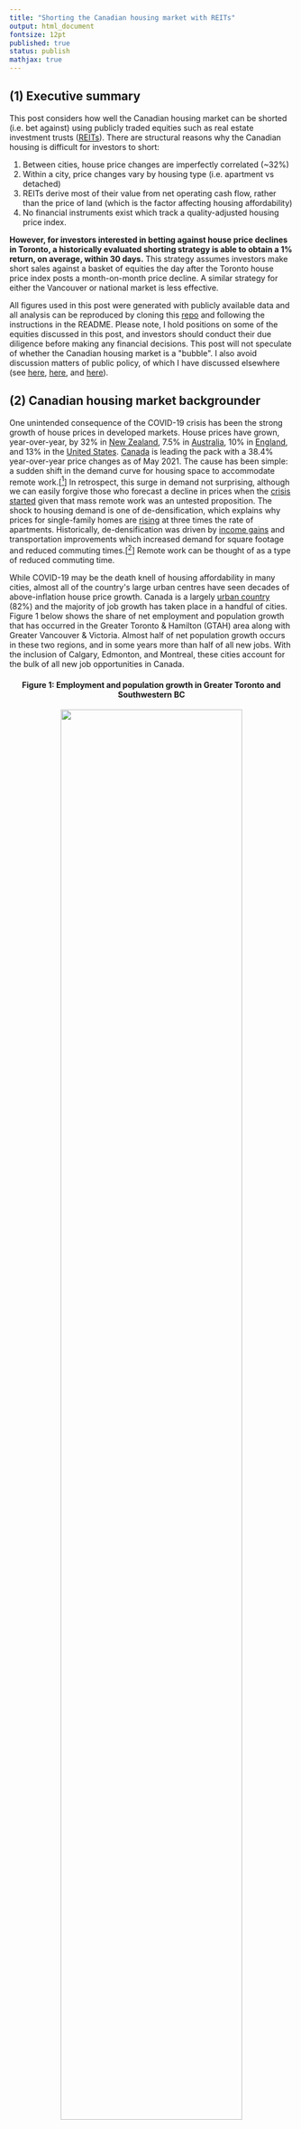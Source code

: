 ```yaml
---
title: "Shorting the Canadian housing market with REITs"
output: html_document
fontsize: 12pt
published: true
status: publish
mathjax: true
---
```


## (1) Executive summary

This post considers how well the Canadian housing market can be shorted (i.e. bet against) using publicly traded equities such as real estate investment trusts ([REITs](https://en.wikipedia.org/wiki/Real_estate_investment_trust)). There are structural reasons why the Canadian housing is difficult for investors to short:

1. Between cities, house price changes are imperfectly correlated (~32%)
2. Within a city, price changes vary by housing type (i.e. apartment vs detached)
3. REITs derive most of their value from net operating cash flow, rather than the price of land (which is the factor affecting housing affordability)
4. No financial instruments exist which track a quality-adjusted housing price index.

**However, for investors interested in betting against house price declines in Toronto, a historically evaluated shorting strategy is able to obtain a 1% return, on average, within 30 days.** This strategy assumes investors make short sales against a basket of equities the day after the Toronto house price index posts a month-on-month price decline. A similar strategy for either the Vancouver or national market is less effective.

All figures used in this post were generated with publicly available data and all analysis can be reproduced by cloning this [repo](https://github.com/ErikinBC/REIT_CAN) and following the instructions in the README. Please note, I hold positions on some of the equities discussed in this post, and investors should conduct their due diligence before making any financial decisions. This post will not speculate of whether the Canadian housing market is a "bubble". I also avoid discussion matters of public policy, of which I have discussed elsewhere (see [here](http://www.erikdrysdale.com/DA_kramer/), [here](https://bioeconometrician.github.io/supplymatters/), and [here](https://bioeconometrician.github.io/house_divided/)). 


## (2) Canadian housing market backgrounder

One unintended consequence of the COVID-19 crisis has been the strong growth of house prices in developed markets. House prices have grown, year-over-year, by 32% in [New Zealand](https://tradingeconomics.com/new-zealand/housing-index), 7.5% in [Australia](https://www.abs.gov.au/statistics/economy/price-indexes-and-inflation/residential-property-price-indexes-eight-capital-cities/latest-release), 10% in [England](https://www.statista.com/statistics/620365/monthly-house-price-index-in-england-uk/), and 13% in the [United States](https://www.spglobal.com/spdji/en/index-family/indicators/sp-corelogic-case-shiller/sp-corelogic-case-shiller-composite/#overview). [Canada](https://creastats.crea.ca/en-CA/) is leading the pack with a 38.4% year-over-year price changes as of May 2021. The cause has been simple: a sudden shift in the demand curve for housing space to accommodate remote work.[[^1]] In retrospect, this surge in demand not surprising, although we can easily forgive those who forecast a decline in prices when the [crisis started](https://financialpost.com/real-estate/mortgages/cmhc-big-city-home-prices-resales-construction-to-fall-in-2020) given that mass remote work was an untested proposition. The shock to housing demand is one of de-densification, which explains why prices for single-family homes are [rising](https://www.crea.ca/housing-market-stats/mls-home-price-index/hpi-tool/) at three times the rate of apartments. Historically, de-densification was driven by [income gains](https://coller.m.tau.ac.il/sites/nihul.tau.ac.il/files/media_server/Recanati/management/elrov/june2014_symposium/Malpezzi.pdf) and transportation improvements which increased demand for square footage and reduced commuting times.[[^2]] Remote work can be thought of as a type of reduced commuting time.

While COVID-19 may be the death knell of housing affordability in many cities, almost all of the country's large urban centres have seen decades of above-inflation house price growth. Canada is a largely [urban country](https://en.wikipedia.org/wiki/Urbanization_by_country) (82%) and the majority of job growth has taken place in a handful of cities. Figure 1 below shows the share of net employment and population growth that has occurred in the Greater Toronto & Hamilton (GTAH) area along with  Greater Vancouver & Victoria. Almost half of net population growth occurs in these two regions, and in some years more than half of all new jobs. With the inclusion of Calgary, Edmonton, and Montreal, these cities account for the bulk of all new job opportunities in Canada.

<center><h4><b>Figure 1: Employment and population growth in Greater Toronto and Southwestern BC </b></h4></center>
<center><p><img src="/figures/gg_lf_share.png" width="80%"></p></center>
<center><i>Source: CANSIM tables 14-10-0096-01, 14-10-0090-01</i></center>

<br>

Unfortunately for many workers, and especially those who rent, surging house prices have effectively wiped out all labour market benefits from moving these municipalities. As the average renter spends anywhere from [29-36%](http://poll.forumresearch.com/data/42647a5a-bd83-4ee0-b3ed-0dc55f02279cMississauga_Cost%20of%20Living_.pdf) of their income on rent, rental prices increases of 5-15% are enough to wipe out real wage increases.[[^3]] Since 2000 most residential house prices and rents in Canada have become sufficiently volatile and disconnected from local labour markets that housing services have become the equivalent of a foreign currency for renters.[[^4]] Figure 2 shows that house prices have gone up by 100-250%, depending on the Canadian city, since 2005 (an annualized rate of roughly 5-9%).

<center><h4><b>Figure 2: Canadian housing prices by region and type </b></h4></center>
<center><p><img src="/figures/gg_crea_tt.png" width="100%"></p></center>
<center><i>Source: CREA HPI</i></center>

In contrast the consumer price level has increased by at most 50% in this time period, and owning shares in Canada's blue chip companies, while profitable, has been much less lucrative (Figure 3).

<center><h4><b>Figure 3: Canadian HPI (Teranet) vs CPI vs TSX </b></h4></center>
<center><p><img src="/figures/gg_hpi_vs_stats.png" width="70%"></p></center>
<center><i>Source: Teranet HPI, CANSIM 18-10-0006-01, S&P/TSX Composite index </i></center>


## (3) Housing as an investment

Housing is a horrible investment vehicle *in theory*. An ideal asset is 1) liquid, 2) diversified, and 3) uncorrelated with other income streams. Residential real estate fails to satisfy all three of these properties. Housing is difficult to sell and has a large transaction cost (illiquid). It is a single-asset class (undiversified). Assuming you are employed in the city you live in, a housing market slump will likely be associated with local economic shocks which imply an increased probability of unemployment. 

Investing 101 says that owning a *single* stock is a bad idea. Even though a given company could see its share price increase by 30% in a given year, it could also fall by a large amount. In contrast, owning ten stocks in ten different sectors will reduce the probability of a large price increase or decrease.[[^5]] The same principle applies to owning a house. Even if a city's house price growth was stable in aggregate, within a neighbourhood there can be large price swings due to re-zoning, gentrification, natural disasters, construction projects, and many other forces. 

Housing markets also share the unfortunate characteristic that they are highly cyclical. When the local economy is doing well prices will go up. But if a local industry collapses then workers will lose their jobs, housing prices will fall, and a cascade of defaults can occur. One of the reasons for the 2008 financial crisis was the large amount of leverage that the banking sector took on. A 10% equity stake in a home means you are levered 9:1. At this ratio, a 10% price increase a 100% return on investment whereas as 10% price decline means your down payment is wiped out. Leverage therefore magnifies returns.

However, two-thirds of Canadian households [own their house](https://www150.statcan.gc.ca/n1/daily-quotidien/171025/dq171025c-eng.htm) and more than 80% think home ownership is a [good investment](http://www.rbc.com/newsroom/news/2017/20170410-homeownership.html). Why is there a disconnect between economic theory and what real people actually want to invest in? One reason might be culture. In North America the real estate industry has turned home ownership into a cultural good that signifies middle-class respectability. The power imbalance between tenants and land-lords may also create a yearning for independence via ownership. COVID-19 has further reinforced the view that an owner-occupied home can be one's castle. Housing is also tied up with family, marriage, and many other factors that are hard to disentangle from pecuniary interests. The fact that wealthy societies like [Switzerland and Germany](https://tinyurl.com/ogmaoxe) have home ownership rates below 55% suggests that cultural forces may a factor. I am more inclined to believe that policy is the demand-side culprit. First, and most crucially, a Canadian taxpayer's principal residence is [excluded](https://tinyurl.com/yc8b7cn6) from capital gains tax. Whereas an [RRSP](https://en.wikipedia.org/wiki/Registered_retirement_savings_plan) or [TFSA](https://en.wikipedia.org/wiki/Tax-free_savings_account) account has limits on the amount of tax-free earnings that can be sheltered in Canada, no such limit exists for the primary residence. As a result, literally hundreds of billions of dollars of capital gains have gone untaxed in the last twenty years.

Given that a first-time buyer in Vancouver or Toronto would need to obtain a mortgage of more than a million dollars to buy a semi-detached house, or more than half-a-million for a condo, it is not surprising that many are reluctant to jump into the property market. However the fear of waiting too late and being priced out of the market is also not an unreasonable one given the empirical data in the last 20 years. For Canadian households which have been observing these price changes the psychological effects have been profound. The [fear of missing out](https://en.wikipedia.org/wiki/Fear_of_missing_out) means that Canadian households are more willing to leverage themselves to get large mortgages. Canada's household debt-to-income ratio [is 177%](https://www150.statcan.gc.ca/t1/tbl1/en/cv.action?pid=3810023801), putting our country near the top in [world comparisons](https://data.oecd.org/hha/household-debt.htm). Most of this household debt, unsurprisingly, is made up of mortgages (65%). Even though renters do not necessarily experience higher rents in any given year because of rent controls and the stickiness of contracts, in the long run rents will necessarily rise since rental units can ultimately be resold as condos for homebuyers and investors. For example, CMHC [reports](https://www.cmhc-schl.gc.ca/en/data-and-research/data-tables/rental-market-report-data-tables) that rental prices rose by 5.7%, 6.5%, and 6.0% in 2019, for Montreal Toronto, and Vancouver, which was close to the increase in property prices.[[^6]] In other words house price increases will always catch up wither renters in the long run.

Canadian households interested in owning a home, or existing homeowners wishing to protect their home equity can both benefit from a [hedging](https://en.wikipedia.org/wiki/Hedge_(finance)) strategy. For those not yet in the market, a hedge amounts to owning an investment whose values will go up (or down) if the price of housing goes up (or down). Conversely, those wishing to insulate themselves from losing home equity would like an investment whose value does up (or down) when the price of housing goes down (or up). The next two sections of this post discuss the investment options that exist, and their technical performance in terms of hedging. While my primary focus is on shorting (i.e. betting against) the housing market, it should be clear that some stocks are better than others are tracking the Canadian housing market.

## (4) REITs and other housing-related equities

Real estate investment trusts (REITs) are often touted as the best vehicle for tracking the housing market. A REIT is a type of trust structure that allows companies to avoid paying corporate income tax if they pass their net income to shareholders. These companies are usually debt-financed, and purchase a portfolio of residential and/or commercial properties, and earn money for shareholders by renting them out above the cost of financing and management. Hence, REITs are popular as a passive income vehicle since they tend to pay monthly dividends, and usually at a favourable rate. There are at least [40](https://reitreport.ca/canadian-reits/) publicly tradeable REITs on the Toronto Stock Exchange (TSX), and I use up to [38](https://raw.githubusercontent.com/ErikinBC/gists/master/data/reit_list.csv) of them in my analysis. 

Unfortunately, for an investor wishing the hedge against residential real estate prices, REITs are an imperfect vehicle for three reasons.

1. They often own commercial properties
2. The location of their real estate assets will vary
3. Their value is primarily derived from future cash flow, and not the land prices

For example, during the COVID-19 crisis, the value of REITs fell precipitously and only recently recovered. This makes sense because reduced household and business incomes reduced the market rate for rents. REITs are not designed to speculate on the value of land, which is what drives most of the cost of residential real estate. Furthermore, residential REITs almost exclusively rent out apartment units, which may or may not track the price of detached houses.

However, as an asset class REITs have done very well in the last 15 years. The return from either capital gains, or dividends, separately, was enough to beat the S&P/TSX Composite index. When combined, the compound growth has been staggering (Figure 4). However, the number of REITs in this index remains small, ranging from 13 in 2005 to 35 in 2021. Randomizing allocations to this index reveals the [magnitude of variation](https://raw.githubusercontent.com/erikdrysdale/erikdrysdale.github.io/master/figures/gg_reit_idx_bs.png). Owning REITs would have easily kept pace with Canada's housing prices. This does not necessarily mean that  REITs are structurally correlated with house prices, as will be discussed in the next section.


<center><h4><b>Figure 4: Canadian REIT index </b></h4></center>
<center><p><img src="/figures/gg_reit_idx.png" width="100%"></p></center>
<center><i>Source: Author's calculations </i></center>

REITs share the advantage of other stocks in that they are liquid. Similar to ETFs, they also hold a portfolio of assets which helps to reduce their downside risk. They are well suited to being held in an RRSP or TFSA account where such dividends can be accumulated tax free and re-invested without penalty. Individuals that rent their apartment from a publicly traded REIT may want to consider owning the stock as a partial edge against future rent increases. Even in 2021 with interest rates close to zero, the average REIT is still paying a generous dividend rate of 5% of more (Figure 5).

<center><h4><b>Figure 5: Canadian REIT dividend rate </b></h4></center>
<center><p><img src="/figures/gg_arate_dividend.png" width="80%"></p></center>
<center><i>Source: Yahoo Finance & Author's calculations </i></center>

<br>

Headlines that Wall Street insiders are [betting against](https://www.fool.ca/2021/03/26/2-short-sellers-who-lost-money-betting-against-the-housing-market/) Canada's housing market almost always implies they are betting against Canada's largest banks (TD, RBC, Scotia, etc). This is horrible shorting strategy for the simple reason that Canada's major banks have almost default risk. Residential mortgage origination in Canada falls into one of two categories: insured and uninsured mortgages. If you purchase a house with less than a 20% down payment, you are required to get mortgage insurance, which transfers the risk of mortgage default from the bank making the loan to one of three mortgage insurers in Canada: i) Canada Mortgage and Housing Corporation (CMHC), ii) Canada Guaranty Mortgage Insurance Co., or iii) Sagen MI Canada. CMHC is a crown corporation and has the implicit backing of the federal government, Guaranty is privately owned by the Ontario Teacher's Pension Plan (and probably has the backing of the provincial government), whereas Sagen MI is publicly tradeable (but has the smallest market share). An investor's best hope to profit from residential mortgage default risk is limited to Sagen. Though many banks hold uninsured mortgages, these have an equity buffer of at least a 20%, and are usually held by the highest quality borrowers. 

Besides REITs and Sagen, are there other stocks that might track housing prices? I identified several. Bridgemarq Real Estate Services (BRE.TO) derives most of its revenue from services provided to realtors. Since realtor's income tracks house prices, this is a reasonable housing play. Equitable Group Inc. (EQB.TO), Home Capital Group Inc. (HCG.TO), and Atrium Mortgage Investment Corporation (AI.TO) are all alternative mortgages lenders and have the lowest quality mortgages on their books. Although with mortgage insurance and securitization it is difficult to assess their underlying credit risk. However, Home Capital's [flirtation](https://www.cbc.ca/news/business/home-capital-faq-1.4090098) with bankruptcy in 2017 suggests these lenders will be the first to go under, if anyone does. Another category of investments that may experience a pull-back from the post-COVID house boom are home builders and material providers. West Fraser Timber Co. (WFG.TO), CanWel Building Materials Group Ltd. (CWX.TO), and iShares U.S. Home Construction ETF (ITB) will likely ride the fortunes of the price of a 2x4. Unfortunately, as Figure 6 below shows, none of these stocks shows a long-run price correlation with national house prices in Canada.

<center><h4><b>Figure 6: Other housing-related equities </b></h4></center>
<center><p><img src="/figures/gg_tera_other.png" width="100%"></p></center>
<center><i>Source: Yahoo Finance and Teranet</i></center>

## (5) Shorting the Canadian housing market

The quantitative index that most closely aligns to Canadians' housing market experiences is a quality-adjusted house price index (HPI). There are two such indices in Canada: the [CREA HPI](https://www.crea.ca/housing-market-stats/mls-home-price-index/hpi-tool/) and [Teranet](https://housepriceindex.ca/). Teranet uses a [repeat sales methodology](https://housepriceindex.ca/wp-content/uploads/2017/08/Teranet-National-Bank-House-Price-Index-Methodology-Overview.pdf), which only measures price changes for the same house that has been sold at different time points. CREA's approach is slightly more [complicated](https://www.crea.ca/wp-content/uploads/2019/06/HPI_Methodology-1.pdf) and [hedonically](https://en.wikipedia.org/wiki/Hedonic_regression) adjusts for different housing characteristics. While Teranet's methodology is probably more robust, it is a lagging indicator because it uses data from the land registry, and there is a time lag between the purchase price and closing. Statistical estimates suggest that Teranet lags CREA by around 2-3 months, depending on the city (see Figure 7). 

<center><h4><b>Figure 7: Month-on-month % lead/lag comparison </b></h4></center>
<center><p><img src="/figures/gg_rho_hpi.png" width="90%"></p></center>
<center><i>Source: Teranet and CREA</i></center>

Unfortunately, there is no financial instrument that tracks either of these Canadian HPIs. There could be significant benefit to Canadians if housing futures were available for these indices, the way they are for [some cities](https://www.homepricefutures.com/) in the United States. Even if such options did exist and were traded in a liquid market, a homeowner wishing to hedge their investment would experience several challenges. First, as Figure 2 showed, housing prices will vary by type, even within the same city (i.e. apartments versus detached homes). Second, the duration of the financial instrument may not align. For example, shorting positions will be subject to margin calls, so that an investor will be forced to liquidate a position before they can realize a profit. Third, the length of the contract may differ from the period of occupancy. Many homeowners will want to hold positions for at least five years to match the term of a mortgage. 

How can the equities outlined in section (4) be used to best against (or short) the housing market? Retail investors will have two choices: 1) direct [short selling](https://en.wikipedia.org/wiki/Short_(finance)#Physical_shorting_with_borrowed_securities) (i.e. borrowing equities) or 2) purchasing options like [puts](https://en.wikipedia.org/wiki/Put_option). Short selling is fundamentally more risky because you have to re-purchase the stock at a future price, and price increases have no upper bound. However, short selling comes with no upfront cost beyond some small fees and the borrowing interest rate your brokerage account charges.[[^7]] In contrast, the purchase price of a put is the most amount of money you can possibly lose. These option get their value when the price of an equity goes below the "strike price", which gives you the right to sell the equity at an inflated price and pocket the difference. Naturally, the closer the strike price is the current market price, the more expensive the put will be. It is up to each individual investor to determine whether short sales or puts are more appropriate for their financial needs. 

For the rest of this section I will outline the shorting strategy used to determine whether money can be made from short-term downswings in house prices for Toronto, Vancouver, or the national market generally. There is a myth that house prices never decline in Canada. This is simply not true, as Figure 8 shows. All regional saw price declines during the financial crisis in 2008-2009. Vancouver saw further price declines in 2012-13 and the again in 2018-19 after the introduction of a [speculation tax](https://www2.gov.bc.ca/gov/content/taxes/speculation-vacancy-tax/faq-speculation-and-vacancy-tax). Toronto saw a modest pull-back in 2017-18 after the introduction of a different [speculation tax](https://www.fin.gov.on.ca/en/bulletins/nrst/). Canada as a whole has been the most immune to downturns, with declines in Toronto or Vancouver being partially offset by other markets.  

<center><h4><b>Figure 8: When have house prices prices declined? </b></h4></center>
<center><p><img src="/figures/gg_hpi_sidx.png" width="80%"></p></center>
<center><i>Source: CREA and Teranet</i></center>

A reasonable strategy is take short positions against a group of equities for months in which the CREA HPI posts a negative (seasonally adjusted) month-over-month price decline. Using the CREA HPI release dates since 2010, a $100 short position in each of the stocks discussed in section (4) is taken when the regional HPI posts a monthly price decrease. I chose to avoid the great recision since all asset prices saw a downtown during this period. In the case of Toronto, a handful of stocks are able to obtain a modest average shorting profit after 30 days (Figure 9). These include Brookfield Property Partners (BPY), Canadian Tire REIT (CRT), SmartCentres REIT (SRU), Morguard REIT (MRT), and Morguard North American Residential (MRG). BPY and MRT contain a mixture of property types, CRT and SRU are exclusively commercial, and MRG is is exclusively residential. 

<center><h4><b>Figure 9: Shorting success for the Toronto HPI </b></h4></center>
<center><p><img src="/figures/gg_short_Toronto.png" width="100%"></p></center>
<center><i>Source: CREA and Yahoo Finance</i></center>

Equivalent figures for [Vancouver](https://raw.githubusercontent.com/erikdrysdale/erikdrysdale.github.io/master/figures/gg_short_Vancouver.png) and [Canada](https://raw.githubusercontent.com/erikdrysdale/erikdrysdale.github.io/master/figures/gg_short_Canada.png) show even less signal. Shorting more than one equity is able reduce the variance of the profits and losses, although at the expense of an overall return (Figure 10). Although the range of profit and losses for Vancouver is so large as to make the average profit almost meaningless.

<center><h4><b>Figure 10: Holding multiple short positions </b></h4></center>
<center><p><img src="/figures/gg_comp_short.png" width="100%"></p></center>
<center><i>Source: Author's calculation</i></center>

While using the best five instead of the top ranked stock lowers the average shorting return from \\$1.6 to \\$1 for Toronto, it also reduces the downside risk from \\$2.5 to \\$1 (Figure 11). This suggests that shorting a small number of stocks, is worth the bias-variance trade-off.

<center><h4><b>Figure 11: Trade-offs for holding multiple short positions </b></h4></center>
<center><p><img src="/figures/gg_comp_metric.png" width="90%"></p></center>
<center><i>Source: Author's calculation</i></center>

## (6) Conclusion

There appears to be a modest historical relationship between price declines in the Toronto CREA HPI and price declines in a handful of REITs. The same REITs have an even weaker signal with Canada as a whole. The Vancouver HPI appears too volatile and idiosyncratic for equities to be useful hedges. Of course, these relationships are based on the small number of times the housing market has declined in these jurisdictions. The run-up in house prices because of COVID-19 may be *sui generis*. It is completely conceivable that rental prices will rise (benefiting REITs) even as house prices decline due to housing preferences reverting to a pre-pandemic state. Alternatively, prices may crash for the likes of Equitable, Home Capital, and Atrium if investors begin to question of their underwriting standards. Until Canadian investors are able to directly short the CREA or Teranet HPIs, betting against the Canadian housing market will be a challenging task.

<br>

* * *

## References

[^1]: And possibly to accommodate all of those [new pets](https://www.statista.com/statistics/1191395/pet-ownership-status-due-to-covid-19-in-the-us/) we've been adopting. 

[^2]: For example, [Manhattan's density](https://marroninstitute.nyu.edu/uploads/content/Manhattan_Densities_Low_Res,_1_January_2015.pdf) has halved since its peak in 1910. A similar phenomenon can be seen on Victorian London and Paris. Before motorized vehicles were common, workers had to walk to their place of employment and placed a higher premium of living in the downtown core where the sources of employment were.

[^3]: When I refer to "real" prices I am referring to the CPI-deflated prices as defined by [Statistics Canada](https://www.statcan.gc.ca/eng/subjects-start/prices_and_price_indexes/consumer_price_indexes).

[^4]: Local wage and residential house prices changes are correlated, but for most individuals the correlation will be sufficiently small that this is an insiffucient insurance mechanism (with the possible exception of real estate agents).

[^5]: The magnitude of the decrease will vary by the distribution. For example is stock price returns followed a normal distribution, then owning 10 uncorrelated stocks would reduce a two-standard deviation change by a factor of 200: $\Phi(-1)/\Phi(-\sqrt{10})$. Even if a stock price followed a an exponential distribution (which has fatter tails) the decrease in probability would be by a factor of almost 7000 (`pexp(3,lower.tail = F)/pgamma(q=3*10,shape=10,rate=1,lower.tail = F)`! 

[^6]: The respective Teranet price changes in 2019 were 6.1%, 5.3%, and 0.6%, respectively.

[^7]: For example [TD](https://www.td.com/ca/products-services/investing/td-direct-investing/accounts/rates.jsp) charges an annual interest rate of 4% on margin balances.

